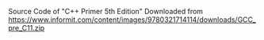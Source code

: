 Source Code of "C++ Primer 5th Edition"
Downloaded from https://www.informit.com/content/images/9780321714114/downloads/GCC_pre_C11.zip